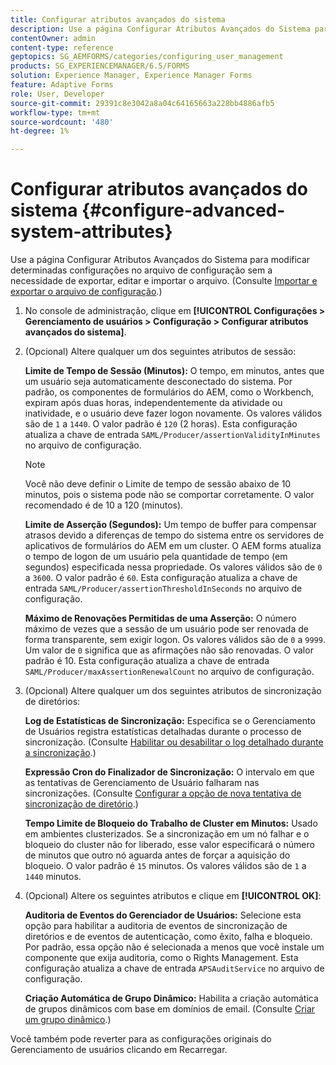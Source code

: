 ```yaml
---
title: Configurar atributos avançados do sistema
description: Use a página Configurar Atributos Avançados do Sistema para modificar determinadas configurações no arquivo de configuração sem a necessidade de exportar, editar e importar o arquivo.
contentOwner: admin
content-type: reference
geptopics: SG_AEMFORMS/categories/configuring_user_management
products: SG_EXPERIENCEMANAGER/6.5/FORMS
solution: Experience Manager, Experience Manager Forms
feature: Adaptive Forms
role: User, Developer
source-git-commit: 29391c8e3042a8a04c64165663a228bb4886afb5
workflow-type: tm+mt
source-wordcount: '480'
ht-degree: 1%

---
```


# Configurar atributos avançados do sistema {#configure-advanced-system-attributes}

Use a página Configurar Atributos Avançados do Sistema para modificar determinadas configurações no arquivo de configuração sem a necessidade de exportar, editar e importar o arquivo. (Consulte [Importar e exportar o arquivo de configuração](/help/forms/using/admin-help/importing-exporting-configuration-file.md#importing-and-exporting-the-configuration-file).)

1. No console de administração, clique em **[!UICONTROL Configurações > Gerenciamento de usuários > Configuração > Configurar atributos avançados do sistema]**.
1. (Opcional) Altere qualquer um dos seguintes atributos de sessão:

   **Limite de Tempo de Sessão (Minutos):** O tempo, em minutos, antes que um usuário seja automaticamente desconectado do sistema. Por padrão, os componentes de formulários do AEM, como o Workbench, expiram após duas horas, independentemente da atividade ou inatividade, e o usuário deve fazer logon novamente. Os valores válidos são de `1` a `1440`. O valor padrão é `120` (2 horas). Esta configuração atualiza a chave de entrada `SAML/Producer/assertionValidityInMinutes` no arquivo de configuração.

   >[!NOTE]
   >
   >Você não deve definir o Limite de tempo de sessão abaixo de 10 minutos, pois o sistema pode não se comportar corretamente. O valor recomendado é de 10 a 120 (minutos).

   **Limite de Asserção (Segundos):** Um tempo de buffer para compensar atrasos devido a diferenças de tempo do sistema entre os servidores de aplicativos de formulários do AEM em um cluster. O AEM forms atualiza o tempo de logon de um usuário pela quantidade de tempo (em segundos) especificada nessa propriedade. Os valores válidos são de `0` a `3600`. O valor padrão é `60`. Esta configuração atualiza a chave de entrada `SAML/Producer/assertionThresholdInSeconds` no arquivo de configuração.

   **Máximo de Renovações Permitidas de uma Asserção:** O número máximo de vezes que a sessão de um usuário pode ser renovada de forma transparente, sem exigir logon. Os valores válidos são de `0` a `9999`. Um valor de `0` significa que as afirmações não são renovadas. O valor padrão é 10. Esta configuração atualiza a chave de entrada `SAML/Producer/maxAssertionRenewalCount` no arquivo de configuração.

1. (Opcional) Altere qualquer um dos seguintes atributos de sincronização de diretórios:

   **Log de Estatísticas de Sincronização:** Especifica se o Gerenciamento de Usuários registra estatísticas detalhadas durante o processo de sincronização. (Consulte [Habilitar ou desabilitar o log detalhado durante a sincronização](/help/forms/using/admin-help/synchronizing-directories.md#enable-or-disable-detailed-logging-during-synchronization).)

   **Expressão Cron do Finalizador de Sincronização:** O intervalo em que as tentativas de Gerenciamento de Usuário falharam nas sincronizações. (Consulte [Configurar a opção de nova tentativa de sincronização de diretório](/help/forms/using/admin-help/synchronizing-directories.md#configure-the-directory-synchronization-retry-option).)

   **Tempo Limite de Bloqueio do Trabalho de Cluster em Minutos:** Usado em ambientes clusterizados. Se a sincronização em um nó falhar e o bloqueio do cluster não for liberado, esse valor especificará o número de minutos que outro nó aguarda antes de forçar a aquisição do bloqueio. O valor padrão é `15` minutos. Os valores válidos são de `1` a `1440` minutos.

1. (Opcional) Altere os seguintes atributos e clique em **[!UICONTROL OK]**:

   **Auditoria de Eventos do Gerenciador de Usuários:** Selecione esta opção para habilitar a auditoria de eventos de sincronização de diretórios e de eventos de autenticação, como êxito, falha e bloqueio. Por padrão, essa opção não é selecionada a menos que você instale um componente que exija auditoria, como o Rights Management. Esta configuração atualiza a chave de entrada `APSAuditService` no arquivo de configuração.

   **Criação Automática de Grupo Dinâmico:** Habilita a criação automática de grupos dinâmicos com base em domínios de email. (Consulte [Criar um grupo dinâmico](/help/forms/using/admin-help/creating-configuring-groups.md#create-a-dynamic-group).)

Você também pode reverter para as configurações originais do Gerenciamento de usuários clicando em Recarregar.
